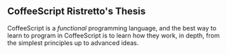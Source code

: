 ## CoffeeScript Ristretto's Thesis

CoffeeScript is a *functional* programming language, and the best way to learn to program in CoffeeScript is to learn how they work, in depth, from the simplest principles up to advanced ideas.